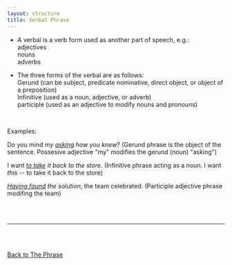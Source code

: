 ```yaml
---
layout: structure
title: Verbal Phrase
---
```


* A verbal is a verb form used as another part of speech, e.g.:  
adjectives  
nouns  
adverbs  


* The three forms of the verbal are as follows:  
Gerund  (can be subject, predicate nominative, direct object, or object of a preposition)  
Infinitive (used as a noun, adjective, or adverb)   
participle  (used as an adjective to modify nouns and pronouns)  
<br/>  


Examples:  

Do you mind *my <ins>asking</ins> how you knew*?  (Gerund phrase is the object of the sentence. Possesive adjective "my" modifies the gerund (noun) "asking")  

I want *<ins>to take</ins> it back to the store*. (Infinitive phrase acting as a noun. I want *this* -- to take it back to the store)  

*<ins>Having found</ins> the solution*, the team celebrated. (Participle adjective phrase modifing the team)   



<br/>
<br/>

---

<br/>
<br/>

[Back to The Phrase]({{site.baseurl}}/structures/the-phrase)